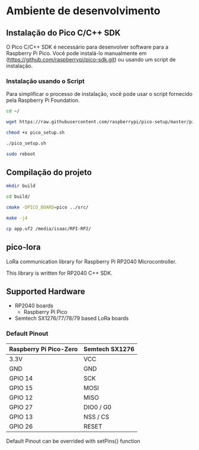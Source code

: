 # Ambiente de desenvolvimento

## Instalação do Pico C/C++ SDK

O Pico C/C++ SDK é necessário para desenvolver software para a Raspberry Pi Pico. Você pode instalá-lo manualmente em (<https://github.com/raspberrypi/pico-sdk.git>) ou usando um script de instalação.

### Instalação usando o Script

Para simplificar o processo de instalação, você pode usar o script fornecido pela Raspberry Pi Foundation.

   ```bash
   cd ~/
   ```

   ```bash
   wget https://raw.githubusercontent.com/raspberrypi/pico-setup/master/pico_setup.sh
   ```

   ```bash
   chmod +x pico_setup.sh
   ```

   ```bash
   ./pico_setup.sh
   ```

   ```bash
   sudo reboot
   ```

## Compilação do projeto

```bash
mkdir build
```

```bash
cd build/ 
```

```bash
cmake -DPICO_BOARD=pico ../src/
```

```bash
make -j4
```

```bash
cp app.uf2 /media/isaac/RPI-RP2/
```

## pico-lora

LoRa communication library for Raspberry Pi RP2040 Microcontroller.

This library is written for RP2040 C++ SDK.

## Supported Hardware

* RP2040 boards
  * Raspberry Pi Pico
* Semtech SX1276/77/78/79 based LoRa boards

### Default Pinout

| Raspberry Pi Pico-Zero | Semtech SX1276 |
| ----------------- | -------------- |
| 3.3V | VCC |
| GND | GND |
| GPIO 14 | SCK |
| GPIO 15 | MOSI |
| GPIO 12 | MISO |
| GPIO 27 | DIO0 / G0 |
| GPIO 13 | NSS / CS |
| GPIO 26 | RESET |

Default Pinout can be overrided with setPins() function
